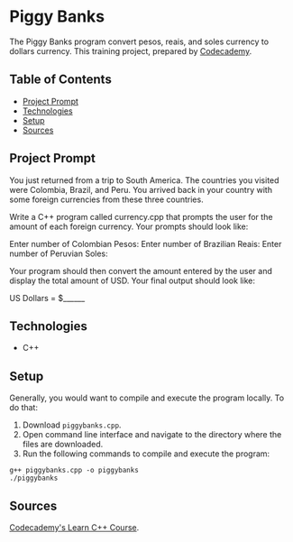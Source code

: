 # Piggy Banks
The Piggy Banks program convert pesos, reais, and soles currency to dollars currency. This training project, prepared by [Codecademy](https://www.codecademy.com/learn/learn-c-plus-plus).

## Table of Contents

- [Project Prompt](#project-prompt)
- [Technologies](#technologies)
- [Setup](#setup)
- [Sources](#sources)

## Project Prompt
You just returned from a trip to South America. The countries you visited were Colombia, Brazil, and Peru. You arrived back in your country with some foreign currencies from these three countries.

Write a C++ program called currency.cpp that prompts the user for the amount of each foreign currency. Your prompts should look like:

Enter number of Colombian Pesos:
Enter number of Brazilian Reais:
Enter number of Peruvian Soles:

Your program should then convert the amount entered by the user and display the total amount of USD. Your final output should look like:

US Dollars = $______
## Technologies

- C++

## Setup

Generally, you would want to compile and execute the program locally. To do that:

1. Download `piggybanks.cpp`.
2. Open command line interface and navigate to the directory where the files are downloaded.
3. Run the following commands to compile and execute the program:

```git
g++ piggybanks.cpp -o piggybanks
./piggybanks
```

## Sources
[Codecademy's Learn C++ Course](https://www.codecademy.com/learn/learn-c-plus-plus
).
